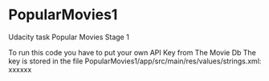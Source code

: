 # PopularMovies1
Udacity task Popular Movies Stage 1

To run this code you have to put your own API Key from The Movie Db
The key is stored in the file PopularMovies1/app/src/main/res/values/strings.xml:
<string name="movie_db_key">xxxxxx</string>


